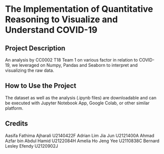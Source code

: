 # The Implementation of Quantitative Reasoning to Visualize and Understand COVID-19

## Project Description
An analysis by CC0002 T18 Team 1 on various factor in relation to COVID-19, we leveraged on Numpy, Pandas and Seaborn to interpret and visualizing the raw data.

## How to Use the Project
The dataset as well as the analysis (.ipynb files) are downloadable and can be executed with Jupyter Notebook App, Google Colab, or other similar platform.

## Credits
Aasifa Fathima Ajharali 		U2140422F
Adrian Lim Jia Jun 			U2121400A
Ahmad Azfar bin Abdul Hamid 	U2122084H
Amelia Ho Jeng Yee		U2110838C
Bernard Lesley Efendy		U2120902J



